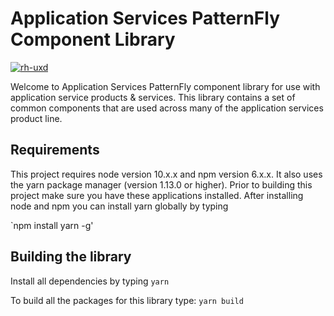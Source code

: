 # Application Services PatternFly Component Library #

[![rh-uxd](https://circleci.com/gh/rh-uxd/appservices-patternfly.svg?style=shield)](https://app.circleci.com/pipelines/github/rh-uxd)

Welcome to Application Services PatternFly component library for use with application service products & services.  This library contains a set of common components that are used across many of the application services product line.


## Requirements
This project requires node version 10.x.x and npm version 6.x.x.  It also uses the yarn package manager (version 1.13.0 or higher).  Prior to building this project make sure you have these applications installed.  After installing node and npm you can install yarn globally by typing

`npm install yarn -g'

## Building the library

Install all dependencies by typing
`yarn`

To build all the packages for this library type:
`yarn build`

